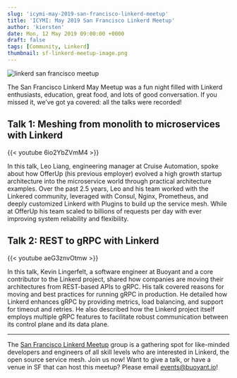 ```yaml
---
slug: 'icymi-may-2019-san-francisco-linkerd-meetup'
title: 'ICYMI: May 2019 San Francisco Linkerd Meetup'
author: 'kiersten'
date: Mon, 12 May 2019 09:00:00 +0000
draft: false
tags: [Community, Linkerd]
thumbnail: sf-linkerd-meetup-image.png
---
```


![linkerd san francisco meetup](/uploads/sf-linkerd-meetup-image.png)

The San Francisco Linkerd May Meetup was a fun night filled with Linkerd
enthusiasts, education, great food, and lots of good conversation. If you
missed it, we’ve got ya covered: all the talks were recorded!

## Talk 1: Meshing from monolith to microservices with Linkerd

{{< youtube 6io2YbZVmM4 >}}

In this talk, Leo Liang, engineering manager at Cruise Automation, spoke about
how OfferUp (his previous employer) evolved a high growth startup architecture
into the microservice world through practical architecture examples. Over the
past 2.5 years, Leo and his team worked with the Linkered community, leveraged
with Consul, Nginx, Prometheus, and deeply customized Linkerd with Plugins to
build up the service mesh. While at OfferUp his team scaled to billions of
requests per day with ever improving system reliability and flexibility.

## Talk 2: REST to gRPC with Linkerd

{{< youtube aeG3znvOtmw >}}

In this talk, Kevin Lingerfelt, a software engineer at Buoyant and a core
contributor to the Linkerd project, shared how companies are moving their
architectures from REST-based APIs to gRPC. His talk covered reasons for moving
and best practices for running gRPC in production. He detailed how Linkerd
enhances gRPC by providing metrics, load balancing, and support for timeout and
retries. He also described how the Linkerd project itself employs multiple gRPC
features to facilitate robust communication between its control plane and its
data plane.

---

The [San Francisco Linkerd
Meetup](https://www.meetup.com/San-Francisco-Linkerd-Meetup) group is a
gathering spot for like-minded developers and engineers of all skill levels who
are interested in Linkerd, the open source service mesh. Join us now! Want to
give a talk, or have a venue in SF that can host this meetup? Please email
[events@buoyant.io](mailto:events@buoyant.io)!
